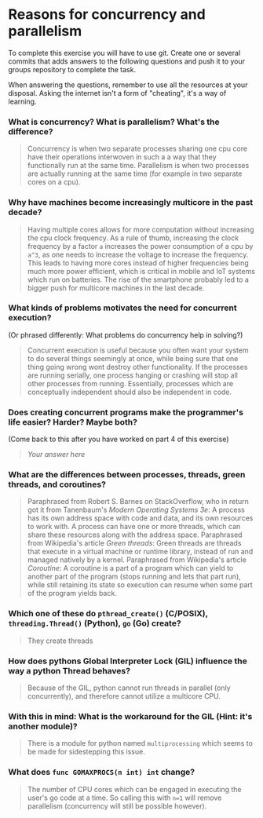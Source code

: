 # Reasons for concurrency and parallelism


To complete this exercise you will have to use git. Create one or several commits that adds answers to the following questions and push it to your groups repository to complete the task.

When answering the questions, remember to use all the resources at your disposal. Asking the internet isn't a form of "cheating", it's a way of learning.

 ### What is concurrency? What is parallelism? What's the difference?
 > Concurrency is when two separate processes sharing one cpu core have their operations interwoven in such a a way that they functionally run at the same time. Parallelism is when two processes are actually running at the same time (for example in two separate cores on a cpu).
 
 ### Why have machines become increasingly multicore in the past decade?
 > Having multiple cores allows for more computation without increasing the cpu clock frequency. As a rule of thumb, increasing the clock frequency by a factor `a` increases the power consumption of a cpu by `a^3`, as one needs to increase the voltage to increase the frequency. This leads to having more cores instead of higher frequencies being much more power efficient, which is critical in mobile and IoT systems which run on batteries. The rise of the smartphone probably led to a bigger push for multicore machines in the last decade.
 
 ### What kinds of problems motivates the need for concurrent execution?
 (Or phrased differently: What problems do concurrency help in solving?)
 > Concurrent execution is useful because you often want your system to do several things seemingly at once, while being sure that one thing going wrong wont destroy other functionality. If the processes are running serially, one process hanging or crashing will stop all other processes from running. Essentially, processes which are conceptually independent should also be independent in code.
 
 ### Does creating concurrent programs make the programmer's life easier? Harder? Maybe both?
 (Come back to this after you have worked on part 4 of this exercise)
 > *Your answer here*
 
 ### What are the differences between processes, threads, green threads, and coroutines?
 > Paraphrased from Robert S. Barnes on StackOverflow, who in return got it from Tanenbaum's *Modern Operating Systems 3e*:
 > A process has its own address space with code and data, and its own resources to work with. A process can have one or more threads, which can share these resources along with the address space.
 > Paraphrased from Wikipedia's article *Green threads*:
 > Green threads are threads that execute in a virtual machine or runtime library, instead of run and managed natively by a kernel.
 > Paraphrased from Wikipedia's article *Coroutine*:
 > A coroutine is a part of a program which can yield to another part of the program (stops running and lets that part run), while still retaining its state so execution can resume when some part of the program yields back.

 ### Which one of these do `pthread_create()` (C/POSIX), `threading.Thread()` (Python), `go` (Go) create?
 > They create threads
 
 ### How does pythons Global Interpreter Lock (GIL) influence the way a python Thread behaves?
 > Because of the GIL, python cannot run threads in parallel (only concurrently), and therefore cannot utilize a multicore CPU.
 
 ### With this in mind: What is the workaround for the GIL (Hint: it's another module)?
 > There is a module for python named `multiprocessing` which seems to be made for sidestepping this issue.
 
 ### What does `func GOMAXPROCS(n int) int` change? 
 > The number of CPU cores which can be engaged in executing the user's go code at a time. So calling this with `n=1` will remove parallelism (concurrency will still be possible however).
